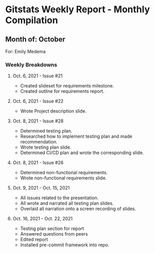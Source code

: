 # Gitstats Weekly Report - Monthly Compilation
## Month of: October
For: Emily Medema

### Weekly Breakdowns
1) Oct. 6, 2021 - Issue #21
   - Created slideset for requirements milestone.
   - Created outline for requirements report.

2) Oct. 6, 2021 - Issue #22
   - Wrote Project description slide.

3) Oct. 8, 2021 - Issue #28
   - Determined testing plan.
   - Researched how to implement testing plan and made recommendation.
   - Wrote testing plan slide.
   - Determined CI/CD plan and wrote the corresponding slide.

4) Oct. 8, 2021 - Issue #26
   - Determined non-functional requirements.
   - Wrote non-functional requirements slide.

5) Oct. 9, 2021 - Oct. 15, 2021
   - All issues related to the presentation.
   - All wrote and narrated all testing plan slides.
   - Overlaid all narration onto a screen recording of slides.

6) Oct. 16, 2021 - Oct. 22, 2021
   - Testing plan section for report
   - Answered questions from peers
   - Edited report
   - Installed pre-commit framework into repo.
